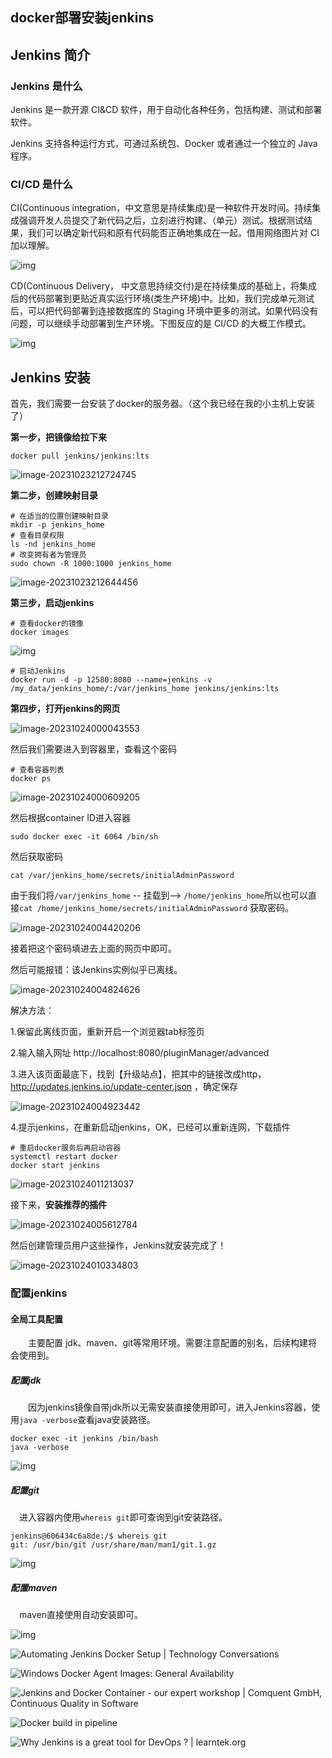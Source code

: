 ## docker部署安装jenkins

## Jenkins 简介

### Jenkins 是什么

Jenkins 是一款开源 CI&CD 软件，用于自动化各种任务，包括构建、测试和部署软件。

Jenkins 支持各种运行方式，可通过系统包、Docker 或者通过一个独立的 Java 程序。

### CI/CD 是什么

CI(Continuous integration，中文意思是持续集成)是一种软件开发时间。持续集成强调开发人员提交了新代码之后，立刻进行构建、（单元）测试。根据测试结果，我们可以确定新代码和原有代码能否正确地集成在一起。借用网络图片对 CI 加以理解。

![img](./docker搭建Jenkins.assets/20200310174528.png)

CD(Continuous Delivery， 中文意思持续交付)是在持续集成的基础上，将集成后的代码部署到更贴近真实运行环境(类生产环境)中。比如，我们完成单元测试后，可以把代码部署到连接数据库的 Staging 环境中更多的测试。如果代码没有问题，可以继续手动部署到生产环境。下图反应的是 CI/CD 的大概工作模式。

![img](./docker搭建Jenkins.assets/20200310174544.png)

## Jenkins 安装

首先，我们需要一台安装了docker的服务器。（这个我已经在我的小主机上安装了）

**第一步，把镜像给拉下来**

```shell
docker pull jenkins/jenkins:lts
```

![image-20231023212724745](./docker搭建Jenkins.assets/image-20231023212724745.png)

**第二步，创建映射目录**

```shell
# 在适当的位置创建映射目录
mkdir -p jenkins_home
# 查看目录权限
ls -nd jenkins_home
# 改变拥有者为管理员
sudo chown -R 1000:1000 jenkins_home
```

![image-20231023212644456](./docker搭建Jenkins.assets/image-20231023212644456.png)

**第三步，启动jenkins**

```shell
# 查看docker的镜像
docker images
```

![img](./docker搭建Jenkins.assets/f7d06dfabdf77eee572258b2f0fcf1b2.png)

```shell
# 启动Jenkins
docker run -d -p 12580:8080 --name=jenkins -v /my_data/jenkins_home/:/var/jenkins_home jenkins/jenkins:lts
```

**第四步，打开jenkins的网页**

![image-20231024000043553](./docker搭建Jenkins.assets/image-20231024000043553.png)

然后我们需要进入到容器里，查看这个密码

```shell
# 查看容器列表
docker ps
```

![image-20231024000609205](./docker搭建Jenkins.assets/image-20231024000609205.png)

然后根据container ID进入容器

```shell
sudo docker exec -it 6064 /bin/sh
```

然后获取密码

```shell
cat /var/jenkins_home/secrets/initialAdminPassword
```

由于我们将`/var/jenkins_home` -- 挂载到--> `/home/jenkins_home`所以也可以直接`cat /home/jenkins_home/secrets/initialAdminPassword` 获取密码。

![image-20231024004420206](./docker搭建Jenkins.assets/image-20231024004420206.png)

接着把这个密码填进去上面的网页中即可。

然后可能报错：该Jenkins实例似乎已离线。

![image-20231024004824626](./docker搭建Jenkins.assets/image-20231024004824626.png)

解决方法：

1.保留此离线页面，重新开启一个浏览器tab标签页

2.输入输入网址 http://localhost:8080/pluginManager/advanced

3.进入该页面最底下，找到【升级站点】，把其中的链接改成http，http://updates.jenkins.io/update-center.json ，确定保存

![image-20231024004923442](./docker搭建Jenkins.assets/image-20231024004923442.png)

4.提示jenkins，在重新启动jenkins，OK，已经可以重新连网，下载插件

```shell
# 重启docker服务后再启动容器
systemctl restart docker
docker start jenkins
```

![image-20231024011213037](./docker搭建Jenkins.assets/image-20231024011213037.png)

接下来，**安装推荐的插件**

![image-20231024005612784](./docker搭建Jenkins.assets/image-20231024005612784.png)

然后创建管理员用户这些操作，Jenkins就安装完成了！

![image-20231024010334803](./docker搭建Jenkins.assets/image-20231024010334803.png)

### 配置jenkins

#### 全局工具配置

  主要配置 jdk、maven、git等常用环境。需要注意配置的别名，后续构建将会使用到。

##### 配置jdk

  因为jenkins镜像自带jdk所以无需安装直接使用即可，进入Jenkins容器，使用`java -verbose`查看java安装路径。

```shell
docker exec -it jenkins /bin/bash
java -verbose
```

![img](./docker搭建Jenkins.assets/172e537ad1f96d88tplv-t2oaga2asx-jj-mark3024000q75.webp)

##### 配置git

 进入容器内使用`whereis git`即可查询到git安装路径。

```text
jenkins@606434c6a8de:/$ whereis git
git: /usr/bin/git /usr/share/man/man1/git.1.gz
```

![img](./docker搭建Jenkins.assets/172e537ad37ba08dtplv-t2oaga2asx-jj-mark3024000q75.webp)

##### 配置maven

 maven直接使用自动安装即可。

![img](./docker搭建Jenkins.assets/172e537ad3ada163tplv-t2oaga2asx-jj-mark3024000q75.webp)

![Automating Jenkins Docker Setup | Technology Conversations](./docker搭建Jenkins.assets/jenkins-docker.png)

![Windows Docker Agent Images: General Availability](./docker搭建Jenkins.assets/dockerJenkins.png)

![Jenkins and Docker Container - our expert workshop | Comquent GmbH,  Continuous Quality in Software](./docker搭建Jenkins.assets/Jenkins-Docker-1698086099175-31.png)

![Docker build in pipeline](./docker搭建Jenkins.assets/logo.png)

![Why Jenkins is a great tool for DevOps ? | learntek.org](./docker搭建Jenkins.assets/jenkins_image.png)